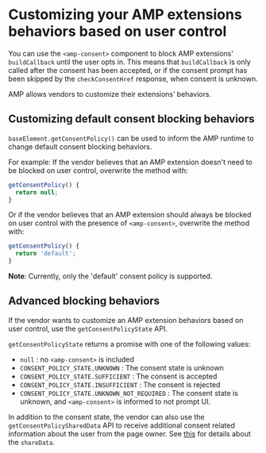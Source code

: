 # Customizing your AMP extensions behaviors based on user control

You can use the `<amp-consent>` component to block AMP extensions' `buildCallback` until the user opts in. This means that `buildCallback` is only called after the consent has been accepted, or if the consent prompt has been skipped by the `checkConsentHref` response, when consent is unknown.

AMP allows vendors to customize their extensions’ behaviors.

## Customizing default consent blocking behaviors

`baseElement.getConsentPolicy()` can be used to inform the AMP runtime to change default consent blocking behaviors.

For example: If the vendor believes that an AMP extension doesn't need to be blocked on user control, overwrite the method with:

```js
getConsentPolicy() {
  return null;
}
```

Or if the vendor believes that an AMP extension should always be blocked on user control with the presence of `<amp-consent>`, overwrite the method with:

```js
getConsentPolicy() {
  return 'default';
}
```

**Note**: Currently, only the 'default' consent policy is supported.

## Advanced blocking behaviors

If the vendor wants to customize an AMP extension behaviors based on user control, use the `getConsentPolicyState` API.

`getConsentPolicyState` returns a promise with one of the following values:

- `null` : no `<amp-consent>` is included
- `CONSENT_POLICY_STATE.UNKNOWN` : The consent state is unknown
- `CONSENT_POLICY_STATE.SUFFICIENT` : The consent is accepted
- `CONSENT_POLICY_STATE.INSUFFICIENT` : The consent is rejected
- `CONSENT_POLICY_STATE.UNKNOWN_NOT_REQUIRED` : The consent state is unknown, and `<amp-consent>` is informed to not prompt UI.

In addition to the consent state, the vendor can also use the
`getConsentPolicySharedData` API to receive additional consent related information about
the user from the page owner. See [this](https://github.com/ampproject/amphtml/blob/master/extensions/amp-consent/amp-consent.md#response) for details about the `shareData`.
